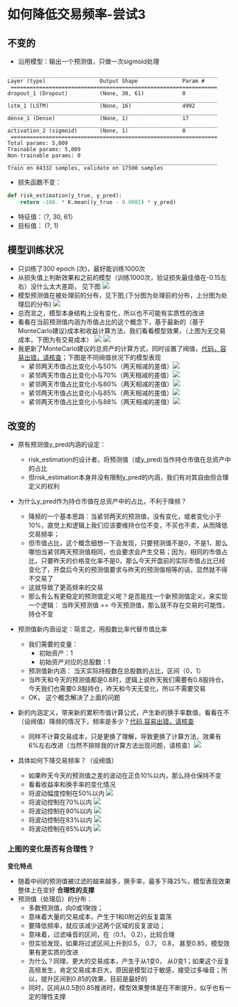 # 如何降低交易频率-尝试3

## 不变的
- 沿用模型：输出一个预测值，只做一次sigmoid处理
```
 _________________________________________________________________
Layer (type)                 Output Shape              Param #
 =================================================================
dropout_1 (Dropout)          (None, 30, 61)            0
 _________________________________________________________________
lstm_1 (LSTM)                (None, 16)                4992
 _________________________________________________________________
dense_1 (Dense)              (None, 1)                 17
 _________________________________________________________________
activation_2 (sigmoid)       (None, 1)                 0
 =================================================================
Total params: 5,009
Trainable params: 5,009
Non-trainable params: 0
 _________________________________________________________________
Train on 84332 samples, validate on 17500 samples
```
- 损失函数不变：
```python
def risk_estimation(y_true, y_pred):
    return -100. * K.mean((y_true - 0.0002) * y_pred)
```
- 特征值：（?, 30, 61）
- 目标值： (?, 1)

## 模型训练状况
- 只训练了300 epoch (次)，最好能训练1000次
- 从损失值上判断效果和之前的模型（训练1000次，验证损失最佳值在-0.15左右）没什么太大差距， 见下图
![](https://lh3.googleusercontent.com/CQw-U9vireeGK4-7ljRVw8mv8tIdhiMQCP-Lts4J2siMCCMRXowy4125Zpse5egQi1HaJvj3xOKVndvN1rMLb2zkZ-d9bd6yuGgaCcPDfYzW9hxt6HPEBotAskeONHlGidK151KxhumI5OOU4YJdWaaDiDjquu-bZ5M8LHCMrt19aDD1Hf1k2Fc283xnrGB1TqlITYkIJO4YnArV1eqW0evD2BmYy-hbtAlGymtDHfIeBLGExs4fnx7o1v0V9_v2LjO9V_4Vi8bkmzzv-CtqP9ReL-FhmtfzKIG3icaXBKbbL2gVGDy-r2mmrwQTvtx5ylAytgd7JxIIdB66bf-m7K4yIqIgPvQ7TAGTOEErAEtawCiiD5XkOPb_qlrQa3W7nbOGjxqal3PKOTMiSHGX0PWN83gjt5cO0wXO7QdDRpnk5i_9Tbbvf3upKCatz0On0ROboJTuZj8pa1dVY6sxL3RcMjiDDMu-Conehob52nePQi80mGSCD1MTKe-x3iKyvXlMGDHM5GPxtGAJJrir60lhsMwcYAPxFZ8DzcRdlbJjqqa_8g15OFf-2gLVmvTrFsXGLPCQlYt_a-oqRb7Cfx6LZRzgYtf2NveX1PKGGFeh5HuZmhlyvXBn=w686-h1136-no)
- 模型预测值在被处理前的分布，见下图,(下分图为处理前的分布，上分图为处理后的分布)
![](https://lh3.googleusercontent.com/yjmnE6AlxIsuQrf6AYepbjXIZ0B5v54lhsm1yHAvlVnACRBWoeYJv3GxfeVq61gy66bBLl9affVqBVLU-rAZpEI2vkvhrlOXWipclXWomQx_o_Wys4A5kBA7PfDXSib1o8FFHxtPX5Cvtl4_gUKOTSFsgR-t_l8JGb_X7yjUaTVhELeC98ifkPIdzJN6UxodRkDzCACsXrBjcS2BoMMhQItEkzdIRA9e2qXzwKyRvyikrPOWf1dAZyGPQaMUasZsnU7oPIbSmH5gRgYIykXWeJeCn7cVCuKG8NxccT7eNtMghkhNjSgrpyf_yb69yI-PrFOozJhZbXuXRE5hAOWsK_r2lfNaqbX2ZDe1N1_AhmaarOqj9RPXwQHpXCZEM6rXu6KZ8kjQLbqhCVs9ZYdNn0CP628JwUFn6shramNNdGcm2R4Mqia-VKs4RnxLGtugm1LIbdAGvh3m6uZUJGjsKHK4hy-2yB9-3RvayeVhlcWvmGCN6x-j5GN4W4eSQRYA5f_ObOX4FXTD4IXpkCYML0NlErftM7QEvbAKff7c5Gy9X80nZgfxM8feh7V3_m_8nqBHTreqnAXRs6wLtDksDlrA4gDMsCuTS2gIkRpqwoK_lrqdh9pQxLDI=w612-h1136-no)
- 总而言之，模型本身结构上没有变化，所以也不可能有实质性的改进
- 看看在当前预测值内涵为市值占比的这个概念下，基于最新的（基于MonteCarlo建议)成本和收益计算方法，我们看看模型效果，（上图为无交易成本，下图为有交易成本）
![](https://lh3.googleusercontent.com/LLGaW6L4dymCc_sav32qADqoYdNDblj84-nlVIfYW5hzO5QDxDQL13R3wHnxdx4jKpXS483YLRGEqY2HVfH_C8ZQvR9-S7G-fHpbk-UNV_PBhagPLWgstdNFiiLnKXz3NnNBx07_mvT51mlktNjMlZxTy3l06n82KQGQpw4tNKKclBVt-wala5QD_xCcXVM2hiKYDGTi77q5mljerOCXfMi4-3pnV0WTTntt0t1uXMCQ0yX9yKyYnxMqe0DgwK9AXRudOrG6X58TMQLTEV_IwBXUGyKiGGF8UuXjNKMexh7CrPz1pm-RuIR9kZLgEFc1Hd9-EovIBzgZmAak-Wuic0_TxynY_0kXcTTZUAVYQoZpGzZN28G-hJCkMMVjwfjUB5bo91RiRLw7qon6Yr5KDeXNZMpgZqX3CGXYIdfkhJUd54sjGbxC69cfrFIao4L8piqmE1P3SGi9e4pvETjDCVDM7gyZf9nm2mX48U-KQWPOiB5VxDsfQ7xHeX6hl7sAR-fUszVgBgyHpDjt3lMnmsvsrXRCbqMKV1SP4PEgSf-sYtW3mhy9mHgkEuGt0OJBp2EeY9KdLJ2wH03_VpuJWW6f3Mn85yjcjgQyS1w-4EUZf56zIpzzinzk=w2238-h1136-no)
![](https://lh3.googleusercontent.com/p4hmnKOZ6-JUVtQpIRbWLLrQS2U0uevY6-vfxQKMUbwiUmIIlANeVxUdO8Tr6YakfPkS1Vg14AIeLwb5jGWA_bk9H4oWp-_CcZ8K1In5MK0YV0LwdCu9Ckr2By7QNiEHXpXHmRw4G0wLPLgRTEdWXCx4FINBThdGA8UJ9x5sDdtACnj8igW7aUAZpRKa9S6W-QgDUAQZDGAQCXGM9Q9JLBwdvTYvvIAHaa3_vROZGYtzwGGGk9FhnxEvYEQSZ2tkeCMz9bI2PtTe7bEHCWLxw8-f70xsqpJK_aFDPiURG1oAmgm4geDTfALa-sX4wIgEEIFJxqVu98-_fqbHgim67dzavsqJNnCSUxwqCmpWKwO3D-gTaetwNF08KVzoBBijIV0MWtCMyOQ-Hc6xJu00mHWzhlwpoIgQEI7ndvLoUeMzPDF9Vebyfy2e4mLG5KfhLTJ8K4LAMN9zVCthWs_c9nbTVDR4g0ViN9IgxFijY3fsB6mG8LPwSS9rlsnBJpjSdlwSi7ZUvxhMTquo2XPmy0DZXx224etNZQsroihfwSBX6dljL2JOWlS82pQoEjRlAsK86W_2VdYxdDCVpSLRxWvnPpIIINh2Yg4UYeRh0_uZwE5QV7z--v1i=w2238-h1136-no)
- 我更新了MonteCarlo建议的总资产的计算方式，同时设置了阀值，[代码，容易出错，请核查](https://github.com/EmbraceLife/LIE/blob/master/my_utils/viz_03_stock_02_ETF_predict_return_plots.py#L284)；下图是不同阀值状况下的模型表现
	- 紧邻两天市值占比变化小与50%（两天相减的差值）![](https://lh3.googleusercontent.com/wCjXegaxLHSoqP2rbXOqC-xH64lGTLOS69Ybtzt6pWLQVsX7JwpmKhA9joY_ATkLi1C8DNEJdL8IvESEarCcoOWqsoiTgU7PXMrhBrU51NBoYIOYb6eZqVGALVZBPavdamAzZxpAuQVioCfRIfc1LOVQaithp_VGdwKHofAOIDPb8FEjwPbTdVCBkHOnJKLSi_W0XmFlhT_lZ_N719q6MK685l9cMV-xq19zzauwcIGSA9yD1IDTNfVk0WJAw64aBlTte9oXrbPrV46Jc4qLAaVR52QvgUDD8_kjd1wcPsUogIoz_q3_Ks7AFqYXtuTkbyMad9MDNeO5R5wIrwaMeFjyQb3ZBYPfoqzA84-jLGcVrWtwUF6MLvH0gj5zrXemwRf82Yh2sSR3c9LH1h7mfve36UiG-kS5ZTBoVaTcLn6HjePq33NGfnO-PzLicwD06Gwx8yd0yrz_lE17PUB-h9-TU9bpM4EfbTVJnKxwfUMk1pgEDr9qhp6aODxpMZQFve83FBUEEatxrAuxy1_r13Sc2hBepbbrOFjMVVhFfhXz_a0wao8KPdqP6k64qh6Xm6k3xHvv-ZZMoE5kbz035kyyepLIjONYENC9EGda4O2xASwc5wOgALl0=w2238-h1136-no)
	- 紧邻两天市值占比变化小与70%（两天相减的差值）![](https://lh3.googleusercontent.com/5RjTlhAfVickwY0adqXbZh_nlhOQVMgR0yot9eYVxs78y9C0YKMw8mjszW_xKSv-jIviNtmgaSEDRBtkZhYNyPr24QyNXrKiEzeu1o-2ROi9-p54TTHhSDxBFcNm7DfaIFMTiSdOBkfIGKGm18LnTHYDjeNlL6zeWpZ1yeA3w_K5q8PkfH4Dq3aTr6atmuBY8pgCr14m8DX46EtOOEPy-w_n2vE8LCKdo7DyCDpvYTHu1fRF6LiLKB_oIsQUDw_tndgudraXI2-O8UrrgA88Iq1CjkjGmo8egpYcxNffMl58UYLuMfBRGDdqKBWjVKj2gJI59x5TDuOaGAiVH6h1IS4T1tVUZXQIQCTT9Q75tSk_jiFrD08JjTEaiFmX19DLFUSxNCIzqNwxYt1S2AtSYTMCxUhryWOeLKl3iaj_LK6tKn4mrqjsCTk3p8G1XAZt1wT4d4ZI8WKI9txmWdgI2Wgzv_zEbHniDHMT37al1RTov70qNeh8aJ8Qd6BBn7OGYXYMr5e2fng4VJx0PchoDvjlLlU2xX7x3OOZoCQ78jMFZMTwqutOzgC7pJtrjz3V8AGQ_GFtr2m7pxxyubG36IOa3bdL1rRY2_reX-sFLvUrYZc8dibX_6a6=w2238-h1136-no)
	- 紧邻两天市值占比变化小与80%（两天相减的差值）![](https://lh3.googleusercontent.com/bp-7-2QbY7kQqTK69_lY5DT9UgTzInuDH0V2v5mwebxt166TavSjvEOrYuA0uAZxLQ4O7wJKqXIbcAXvk_O0AqYGtlW-p1hYhlyYq4AEoWIXPil-jivoh07hYPUyQ7ZuTXSe9VZlLwuvIz8i7JZdcqIQHIHJSruVQCHTqhrE1uAkt7qHjU9GsuJbMPPq7l0UQaPGTQo-GMESt6mOJ1HeywrLrCTogaZmtiO-njQ7w55-G4rin9KE4VH9gYwu_PCMOj4K_q1M9qOriNVEzuY3StXDkJHoPwgabBOaS4mIOWImlkdp3oTLCD4-wxyj5azl4ruH4pTeS8zZE4iKkiMnkVbWogtlS0ZldLnnQgg6dG0jmxxPcL6PSKhw3eRAFa0DsPrQjtRQBtNKLRa_F3w-XMeHKXv8kn0c8AsWN0T6JJHjHnfEZheGhfS33GjvDEwYne9gDVjlqsnTmQ2_kSlvRjIqrYGzdoBCBH6ycVbpjUZZmGc9K-ZgzbhwQXpLI7HDgApdMtLjgATTE0kgUOciMGwVWhYuIfE1Xey7I_lDPRkjDRPFMVKIEoKagm0GReQnaYuLjJM06PVHbLJKjLXronAktvNyaF34GmiHDnhxmLPwXW1-9AbpyhLg=w2238-h1136-no)
	- 紧邻两天市值占比变化小与85%（两天相减的差值）![](https://lh3.googleusercontent.com/SFQHZ90aP9cyIZ7Fw83W7U-bDA_FWy9tgPktP1Zz_ccKGAztngmfavtoO14Mju5B_xaL0xUKKEq9wsEnEMt8WXfsZ81KtMXRF0Rigjy6uF7wCKxTSemGi2tfb178NV0k5Sw7kUvh1x025Q4bEjyQ3H63-7U8UDWbtNYH_-JtOxXavpCAVMGjek5Yl-2OEYq0rM8ytHykn7YsOA4aPfRxVkbQEqJttfaEnuZyYEPt5vjKV7je11B8eBczPJ-iyF45SofB_hMTYZLsIRDMHDveH7STXGGjhCMFmneFFwuh9JXkN2Zax_MiIRWueDV0OFFIBn7RheaM7pG-JCXciIGzAooRZL9ALCSLwKnZf6fK4IYBdG8V7dHE-dZe7uSuxNtyEP7NU2d3EN9IF5pGN90jXdPNJXQrhfrzMBFZa_4mE-n9y5RAjN0aPkMMFXZIhaEZ7vrpxlW-U-Gu_H-4Q4OBtZzS_XpjqT-gHxop-QLxijVW-qPDgS3Pi9FV380XLO1W1W6GhzfvfrUwg2Yx1EF5P9w4c_5Pk3wfOOqQX7SSpkHCqFZjq-9F-GBKD115NwThV7LyEXm3s15pTSudS6CymAAFV2Wei5NSEIHpoboxJwQI6V7_ksgL20R1=w2238-h1136-no)
	- 紧邻两天市值占比变化小与88%（两天相减的差值）![](https://lh3.googleusercontent.com/2Hp_yyt3YkwHVVWnwcvTSj8AiObeie6DmjTZw5HOMfjSS3W9F6R36uyiSQpA05au737W0_sP60J-WrayGxbCBT85jmGO_ldNrBP3qkwRIjiHXUC-cgg_JW5T6x3PK8ildT58JWyAhojMtZrMSE1w72vCDTtj5EjWVE-p45jWt-qWR8ghG29lrLzTJ1dBs3Q1ECDy5widvG58EWjg9Biwf0cxrWliy7Kq0JcJ4_vWSDrKI91CJUI5Fe4lt3AUJxwZKNT17yvLAGKNEssXoaBb4-eXiZ4LvccoV1SGGAtN2kIBb_R57kHsuGxZlFLikeZ3lM2YLowHiztzj9SUNdok7gYUVBv0WW19MUI6c4cPOC6UgtU6yuGbemOh0IoTIBvOSv_3LDWQu6AnnmPfnwSEwMITfNWKTMG8gEzLo257z-MwpO9SeoqNYaZQjD7S0qFqvh-yL-OKtGacpguhwUJUmiLOweZh-RHDhC_9o06q0ulRz3FOrAZitGuJRlqLekk5EiI1qFZ7IKcp37xghP05tacVxyr5tjvtiLJmdSxK6WzpJgC4q8ooNJcgPsTTCVQ-eQe_MPPPnE6nk7SLMLpvkucY6hbPinWheBgdM8BqTe4PKqtYPkzXBLZf=w2238-h1136-no)

## 改变的
- 原有预测值y_pred内涵的设定：
	- risk_estimation的设计者，将预测值（或y_pred)当作持仓市值在总资产中的占比
	- 但risk_estimation本身并没有限制y_pred的内涵，我们有对其自由但合理定义的权利
- 为什么y_pred作为持仓市值在总资产中的占比，不利于降频？
	- 降频的一个基本思路：当紧邻两天的预测值，没有变化，或者变化小于10%，直觉上和逻辑上我们应该要维持仓位不变，不买也不卖，从而降低交易频率；
	- 但市值占比，这个概念细想一下会发现，只要预测值不是0，不是1，那么哪怕当紧邻两天预测值相同，也会要求会产生交易；因为，相同的市值占比，只要昨天的价格变化率不是0，那么今天开盘前的实际市值占比已经变化了，开盘后今天的预测值要求与昨天的预测值相等的话，显然就不得不交易了
	- 这就导致了更高频率的交易
	- 那么有么有更稳定的预测值定义呢？是否能找一个新预测值定义，来实现一个逻辑： 当昨天预测值 == 今天预测值，那么就不存在交易的可能性，持仓不变
- 预测值新内涵设定：简言之，用股数比率代替市值比率
	- 我们需要的变量：
		- 初始资产：1
		- 初始资产对应的总股数：1
	- 预测值新内涵： 当天实际持股数在总股数的占比，区间（0，1）
	- 当昨天和今天的预测值都是0.8时，逻辑上说昨天我们需要有0.8股持仓，今天我们也需要0.8股持仓，昨天和今天无变化，所以不需要交易
	- OK， 这个概念解决了上面的问题
- 新的内涵定义，带来新的累积市值计算公式，产生新的换手率数值，看看在不（设阀值）降频的情况下，频率是多少？[代码,容易出错，请核查](https://github.com/EmbraceLife/LIE/blob/master/my_utils/viz_03_stock_02_ETF_predict_return_plots.py#L209)
	- 同样不计算交易成本，只是更换了理解，导致更换了计算方法，效果有6%左右改进（当然不排除我的计算方法出现问题，请核查）![](https://lh3.googleusercontent.com/mD2LHECAL_u5E2U-SeojP0sdDu5mgGz7fC_08hG5l1D1Xo_MaLIatBq3r4VP1LrGKL65Omk7oJc86ZfFnLXJvAqyEJvBr5qmQjT-yORPfjZaEZeWN9ddXgfmhvMD6p6LI7gG7KDKm1QS_2dP-YlmCzyc7km5xmqbpFYH7ha2j9kro6URUfxpZSY-C-Il208wh1CC3q0aYxQ7ZfBTNobd0Ln68zIq_s-C7pKzKUPSTeV2QDud-LYffc-eojOkKU7Tk6dJ3kowIjH0_YbzD9N1yPGCz26QXUEtdTjNpJP2aBFJuao5XGdA4XKYmHW29MyubT34zo2x7r2H8w8KhLAoS-xcGW7_xFebAS7_tB7kck_BJfOkIElknF_LjXqCaczXZvaAZzSlJqUPZGr4LT3Q8TtQ0tVeqqT-xM-jRJeNsa5Hy04s_gq6c8ttn6r-opUMNP2fTKY5mosvkrlipZQeMifI1nTlaA3EecO2tbVjsiVbg3VI54he2Pzpy4tTU4lOX7IvzleF1L3lsvIhJeXN1Ba_RKzlsYzFLeHSOlejx8FAUUhGEuRn76ble4ZOXl7iTcFvszVyAx7aq4Mn0flv2XezhpNnimxbTFxs2Cb5qeTOjSzqJnacI3fy=w2238-h1136-no)

- 具体如何下降交易频率？（设阀值）
	- 如果昨天今天的预测值之差的波动在正负10%以内，那么持仓保持不变
	- 看看收益率和换手率的变化情况
	- 将波动幅度控制在50%以内 ![](https://lh3.googleusercontent.com/MQIUsT1XXCxQElCY15IsDWf9URR9vIbjHHqZEQRrpQTk1SC5Ktnx6vOxPnzy2ytoIviM--Vn-UYgrlD-hoqMVn9kZ0P-cGJn1pqsw8hfDhUq8h6NwIlXnv2s1HwcS758pThubtwyT0EidWokgqA7dApW9DWgMfW16yjz9fc51ElVARZugNDpwpfaptvsXmU2GgPUJSVkHFEuy13_h1rIga3Yb_r95pHmYVzyktajxX1evUeVhjIludE70xuA1T5LWUqzKm9pdZMGOPwqY8-_dWXspt4Wr0xJyu9DgkZpCQpABZ5PmduuNvVgFtmpmFLBD_QumfuqbjoFBPZRr4wlWf_hOnufkDEDKG1usuaML1oEJHD0gZEZCHdQwB6XAdecbEdCcZrcwQu8_qaIoE1D6tF3ZZNDAEQwA_P9lyq3Mb7EdILLYSvDKjTul246BcUdXNzhtYGw5OActVLiLWWaqnUK56BNHZ-yjAY7KFKDW-1jpH4DJq-lSNQLkTuXX-O6q3QGt9Wp0NM3kQtDQodAGxvRwY893V8N6VtePnju6YtZFZpqR9BBHzA6GueoUwWG4KdQFzK1QsGMgRtr0ajXPYeM4CYO3eUFVwvFi7YsVcY5vb4FcD3BAgSY=w2238-h1136-no)
	- 将波动控制在70%以内 ![](https://lh3.googleusercontent.com/HOIhyiAjZU97MKSFt8MUzN3h2NJvE5CxjfSoKgJCj5vkIdWmqtAAtm7V0Q486IVLbFHj9XvUvdUCzX9r5tXHL6bevVjQ_XPL3jzLaDiDmm-P9pfc6EgYq-w7dnvaA9479ei9B2QMBdMXSZexFuMzpv2sP8sVc4Mt1BVkKzyEDSn2AwPFyYEBVw3I8T9RBZVRiUMR1iMc2Gq6vNMPGvNmsSXXR9t_-zvg_8yev3ck2y5Ho3ifgCm-6YEKdgzqjVgqu--ie9GcX_Q3jtuAAboH2h5ndmeKZI1_EfzCbJCPo3wn0dZaERDOCLBaKT61oL6hDvQQFaKszmUaaMxuD2wZIUT9ZEtphgwlGFCZqvp2e6Qb2hbkDmWenykm3AAZvOh4YoCm8D1SghZdY0s_bMISICIu63aatkil768N71ku2ecuZyLvKQogRLIAddNu9BeRtfWgmWJ1mgMvPGnLieyeSriZmL3db7NJtjb3PkovCGdW4904K4F6CufWNlYjKH25S1XiyEy_jjE8-BOyDyBf2hEDq6vH-wm_G2xSIiQJY4k4gSiODSRRcDhMwyhTZAHcFYqjjjeTFkhLATMbiRFoF_q3nkgZ3LHMZMpb5Rv6YjY4pUQqsN3OS-n0=w2238-h1136-no)
	- 将波动控制在80%以内 ![](https://lh3.googleusercontent.com/s-qvGvGH28gmP8Zj62ZFwTsAOLxKJ0ey-ojfK9nuqh-TjOyFdrT_nYfgpbGwbwcg2FoB66c6JtDQIAH2Sv42--p6eLx0xUIDdJn414iNK1jnt1SRD_zNCHSZpaxViRg5BkKWpl31zI02lVpUusjtAFuLUejO9KalcVhkw55FtYtMViO6zO0FuK7CExprmLXPj8b13I04jwLjdbMP7ZPND2WcL0VuNswosCryUr0xDYrFEXsI8f8h2TjkzAhQkX_hPfzxRWN2-Mq1oB4dCAaMEMTrdqIvi5MN-W-pgOEgGJGnawW46ro8e9f1FzJiwrLR1DZ8PyteA6E70XM-Mf-pNLG_5WIiur_4QSiUtL54Z-_sZ23ZCnuEBXlv0-9QODm4DCtc6SY0vXXViBJhAQl9GAWoNtK2tz2eoTqkrbEuG0i662QjJTBp4r7jyit5CPbRg4O8K7f-mFL4YrWcwckkljHdvr8pZ78si5G0UDQNpaQZIWW9vSrC7MDKf6E5ofAIlBiVtSI3tTEapk1R2WFr1G0VbxHuDVYQNLb3oQnSSv-MpSQ6E6TEdGJUpYR814fVE9yZxKKnem_WbTf2HPj5IWpBMueteqMm0ze9ti9u4H-2912K2WpRAlzM=w2238-h1136-no)
	- 将波动控制在83%以内 ![](https://lh3.googleusercontent.com/yKNwRbQfckWuzD06zgG_vXtVhuS4XQEyhgvwPnATpJsDJdt7vrwiQeoGUTlD7JUNwrpUsUkgSU1mO5m4lxdBuvfNHASvU8SPuBV6npM4eTtLAFONHmbD5JAslZ7LtnnX0RofUo4I-dmG-XHz0mrtWNwCRwswf8WYfpQvbxE4PzK7bQu_OZWB4Vlp8ZYYCF2BFiU0TH-O5R34WxtHfK53ejTVC77wwPMhSVzBM1ey9PupMXOHhlHukI5N3vbBymU-OLjvUlgas3NVrJBpGYSlAGO5POG32pHInUIIlrWIe5yO4xe2qT_F3yl4g9skA8uGWmZnlXOFxvfx1ZQTSgH7tRX1toO4Gkn0p69ymBDzIi73kXGS7q0hgDi6ebdZ1q0KELExN5VorJiNCpRhsv7T9mbCuXqFqua5IiEvBGheTee3NUs0JDR3Oxghy7dtIjxl9zjsi95eZ6AWeQ2qkZppQ0--s5-yIsaldHyNvEuRJYHOqprk4lbEjGr6QQlFEu3Hepb3CNuZhky6Zm84_6-hxg0VIhpiS1_5x6L-QBwO5lttElmwBG8IVKq2ph4UwtIen9qe41U5VuX4fZNz3dCHsLLb6dN_5c1giIK9kj5uIP_G36oKh0kKOzpl=w2238-h1136-no)
	- 将波动控制在85%以内 ![](https://lh3.googleusercontent.com/wxEUDphErgOuHMhIr8f1Kl8IORyIIQ-xGa1KQjsFkWUfjMjvLt1akZ1O50d_YCTizjsz4t5W8r82JBrRoYfZ58o3prZqfzAP4jqN3SFwXGrcNtLui1UtYV0svgLcWVEaXCF9ulpm1Q9938q7MRRvxDpUf8zMbRpnh29SBL3PBeKip7LS7jKLtErFCV4Vqt6YjyQengQQtQN4t7Iqyc9tCsByXwcGk9ICoSGRri_OqVtBY0N4NLCudQlOwqdbiIzrI0rWCV73YyG2SmopiHYaJSk6MuM___EWPdXSG2Tc08lcblGnOOTa1BHlcLSN6kzxAVjpPL5wweOO7QZONqZssktznOWgM6_TViA9j3S2eaSsqEmMe8OobwXqxvEb5svCF0r8SCyoyy_rJ_SC6CXbxpm_1Lqw3-MSbpcob5rpHrRwkQVlavMq_Yz8aYtCOEDEXOGiBZom27-oSvO5zUVQmUpBNtk5FG1_mEg1qqJZNIddqDd7dE30Eq3bQIm50S_g27IXO12Nm3TmU-bbRiLgNQr_RjSdGGVKEXhdjNLqOt8kSZAtflOqJ4lbiy_VCdzdFnu9FVBkkqh3v_Md949Kc_HEcDNuTKi2JCZhsGTwXFUDJcFtYvCdyUd_=w2238-h1136-no)
### 上图的变化是否有合理性？
**变化特点**
- 随着中间的预测值被过滤的越来越多，换手率，最多下降25%，模型表现效果整体上在变好
**合理性的支撑**
- 预测值（处理后）的分布：
	- 多数预测值，向0或1聚拢；
	- 意味着大量的交易成本，产生于1和0附近的反复震荡
	- 要降低频率，就应该减少这两个区域的反复波动；
	- 意味着，过滤噪音的区间，在（0.1， 0.2），比较合理
	- 但实验发现，如果将过滤区间上升到0.5， 0.7， 0.8， 甚至0.85，模型效果有更实质的改进
	- 为什么？同理，更大的交易成本，产生于从1变0， 从0变1；如果这个反复高频发生，肯定交易成本巨大，原因是模型过于敏感，接受过多噪音；所以，提升区间到0.85的效果，目前是最好的
	- 同时，区间从0.5到0.85推进时，模型效果整体是在不断提升，似乎也有一定的理性支撑
